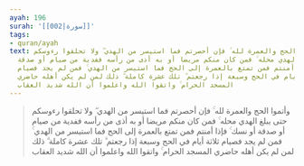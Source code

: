 ```yaml
---
ayah: 196
surah: '[[002|سورة]]'
tags:
- quran/ayah
text: وأتموا الحج والعمرة لله ۚ فإن أحصرتم فما استيسر من الهدي ۖ ولا تحلقوا رءوسكم
  حتى يبلغ الهدي محله ۚ فمن كان منكم مريضا أو به أذى من رأسه ففدية من صيام أو صدقة
  أو نسك ۚ فإذا أمنتم فمن تمتع بالعمرة إلى الحج فما استيسر من الهدي ۚ فمن لم يجد فصيام
  ثلاثة أيام في الحج وسبعة إذا رجعتم ۗ تلك عشرة كاملة ۗ ذلك لمن لم يكن أهله حاضري
  المسجد الحرام ۚ واتقوا الله واعلموا أن الله شديد العقاب
---
```

> وأتموا الحج والعمرة لله ۚ فإن أحصرتم فما استيسر من الهدي ۖ ولا تحلقوا رءوسكم حتى يبلغ الهدي محله ۚ فمن كان منكم مريضا أو به أذى من رأسه ففدية من صيام أو صدقة أو نسك ۚ فإذا أمنتم فمن تمتع بالعمرة إلى الحج فما استيسر من الهدي ۚ فمن لم يجد فصيام ثلاثة أيام في الحج وسبعة إذا رجعتم ۗ تلك عشرة كاملة ۗ ذلك لمن لم يكن أهله حاضري المسجد الحرام ۚ واتقوا الله واعلموا أن الله شديد العقاب
